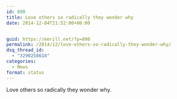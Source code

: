 ```yaml
---
id: 890
title: Love others so radically they wonder why
date: 2014-12-04T21:52:00+00:00


guid: https://merill.net/?p=890
permalink: /2014/12/love-others-so-radically-they-wonder-why/
dsq_thread_id:
  - "3290258618"
categories:
  - News
format: status
---
```

Love others so radically they wonder why.